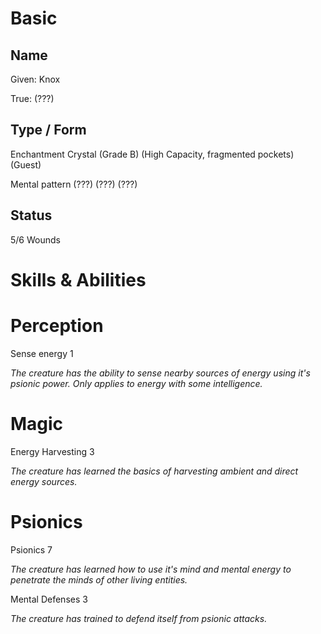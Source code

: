 # Basic

## Name

Given: Knox

True: (???)

## Type / Form

Enchantment Crystal (Grade B) (High Capacity, fragmented pockets) (Guest)

Mental pattern (???) (???) (???)

## Status

5/6 Wounds

# Skills & Abilities

# Perception

Sense energy 1

*The creature has the ability to sense nearby sources of energy using it's psionic power. Only applies to energy with some intelligence.*

# Magic

Energy Harvesting 3

*The creature has learned the basics of harvesting ambient and direct energy sources.*

# Psionics

Psionics 7

*The creature has learned how to use it's mind and mental energy to penetrate the minds of other living entities.*

Mental Defenses 3

*The creature has trained to defend itself from psionic attacks.*